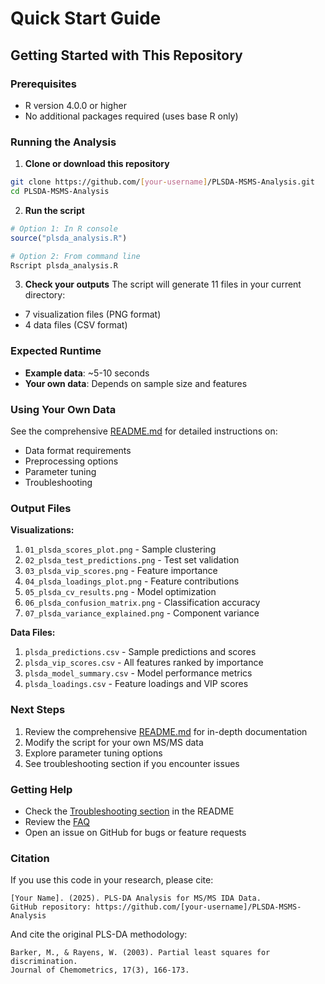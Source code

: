 # Quick Start Guide

## Getting Started with This Repository

### Prerequisites
- R version 4.0.0 or higher
- No additional packages required (uses base R only)

### Running the Analysis

1. **Clone or download this repository**
```bash
git clone https://github.com/[your-username]/PLSDA-MSMS-Analysis.git
cd PLSDA-MSMS-Analysis
```

2. **Run the script**
```r
# Option 1: In R console
source("plsda_analysis.R")

# Option 2: From command line
Rscript plsda_analysis.R
```

3. **Check your outputs**
The script will generate 11 files in your current directory:
- 7 visualization files (PNG format)
- 4 data files (CSV format)

### Expected Runtime
- **Example data**: ~5-10 seconds
- **Your own data**: Depends on sample size and features

### Using Your Own Data

See the comprehensive [README.md](README.md) for detailed instructions on:
- Data format requirements
- Preprocessing options
- Parameter tuning
- Troubleshooting

### Output Files

**Visualizations:**
1. `01_plsda_scores_plot.png` - Sample clustering
2. `02_plsda_test_predictions.png` - Test set validation
3. `03_plsda_vip_scores.png` - Feature importance
4. `04_plsda_loadings_plot.png` - Feature contributions
5. `05_plsda_cv_results.png` - Model optimization
6. `06_plsda_confusion_matrix.png` - Classification accuracy
7. `07_plsda_variance_explained.png` - Component variance

**Data Files:**
1. `plsda_predictions.csv` - Sample predictions and scores
2. `plsda_vip_scores.csv` - All features ranked by importance
3. `plsda_model_summary.csv` - Model performance metrics
4. `plsda_loadings.csv` - Feature loadings and VIP scores

### Next Steps

1. Review the comprehensive [README.md](README.md) for in-depth documentation
2. Modify the script for your own MS/MS data
3. Explore parameter tuning options
4. See troubleshooting section if you encounter issues

### Getting Help

- Check the [Troubleshooting section](README.md#troubleshooting) in the README
- Review the [FAQ](README.md#frequently-asked-questions-faq)
- Open an issue on GitHub for bugs or feature requests

### Citation

If you use this code in your research, please cite:
```
[Your Name]. (2025). PLS-DA Analysis for MS/MS IDA Data. 
GitHub repository: https://github.com/[your-username]/PLSDA-MSMS-Analysis
```

And cite the original PLS-DA methodology:
```
Barker, M., & Rayens, W. (2003). Partial least squares for discrimination. 
Journal of Chemometrics, 17(3), 166-173.
```
